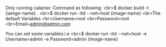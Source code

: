 Only running calamar.
Command as following:
\<br>$ docker build -t {iamge-name} .
\<br>$ docker run -itd --net=host {image-name}
\<br>The default Variables
\<br>Username=root
\<br>Password=root
\<br>Email=admin@admin.com

You can set some variables.i.e
\<br>$ docker run -itd --net=host -e Username=admin -e Password=admin {image-name}

